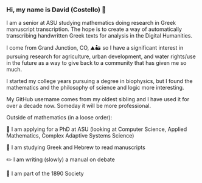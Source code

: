 ### Hi, my name is David (Costello) 👋

I am a senior at ASU studying mathematics doing research in Greek manuscript transcription. The hope is to create a way of automatically transcribing handwritten Greek texts for analysis in the Digital Humanities.

I come from Grand Junction, CO, ⛰️🏜️ so I have a significant interest in pursuing research for agriculture, urban development, and water rights/use in the future as a way to give back to a community that has given me so much.

I started my college years pursuing a degree in biophysics, but I found the mathematics and the philosophy of science and logic more interesting.

My GitHub username comes from my oldest sibling and I have used it for over a decade now. Someday it will be more professional.

Outside of mathematics (in a loose order):

📝 I am applying for a PhD at ASU (looking at Computer Science, Applied Mathematics, Complex Adaptive Systems Science)

📜 I am studying Greek and Hebrew to read manuscripts

✏️ I am writing (slowly) a manual on debate

🏅 I am part of the 1890 Society
